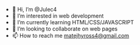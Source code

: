 - 👋 Hi, I’m @Julec4
- 👀 I’m interested in web development
- 🌱 I’m currently learning HTML/CSS/JAVASCRIPT
- 💞️ I’m looking to collaborate on web pages
- 📫 How to reach me matejhyross4@gmail.com

<!---
Julec4/Julec4 is a ✨ special ✨ repository because its `README.md` (this file) appears on your GitHub profile.
You can click the Preview link to take a look at your changes.
--->
